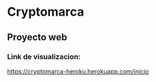 # Cryptomarca

## Proyecto web

### Link de visualizacion:
https://cryptomarca-heroku.herokuapp.com/inicio
